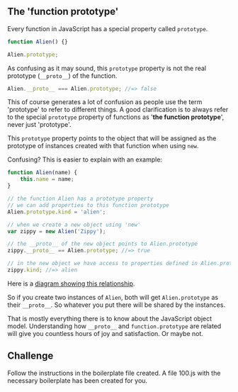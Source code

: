 The 'function prototype'
------------------------

Every function in JavaScript has a special property called `prototype`.

```js
function Alien() {}

Alien.prototype;
```

As confusing as it may sound, this `prototype` property is not the real prototype (`__proto__`) of the function.

```js
Alien.__proto__ === Alien.prototype; //=> false
```

This of course generates a lot of confusion as people use the term 'prototype' to refer to different things.
A good clarification is to always refer to the special `prototype` property of functions as '__the function prototype__', never just 'prototype'.

This `prototype` property points to the object that will be assigned as the prototype of instances created with that function when using `new`.

Confusing? This is easier to explain with an example:

```js
function Alien(name) {
	this.name = name;
}

// the function Alien has a prototype property
// we can add properties to this function prototype
Alien.prototype.kind = 'alien';

// when we create a new object using 'new'
var zippy = new Alien('Zippy');

// the __proto__ of the new object points to Alien.prototype
zippy.__proto__ == Alien.prototype; //=> true

// in the new object we have access to properties defined in Alien.prototype
zippy.kind; //=> alien
```

Here is a [diagram showing this relationship](https://docs.google.com/drawings/d/1AKJcvxs0t3iGtqkRV8rFAWlo7tojkOSwjfhr1NWaTb0/pub?w=889&h=482).

So if you create two instances of `Alien`, both will get `Alien.prototype` as their `__proto__`. So whatever you put there will be shared by the instances.

That is mostly everything there is to know about the JavaScript object model. Understanding how `__proto__` and `function.prototype` are related will give you countless hours of joy and satisfaction. Or maybe not.

Challenge
---------

Follow the instructions in the boilerplate file created.
A file 100.js with the necessary boilerplate has been created for you.


